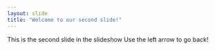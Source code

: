 ```yaml
---
layout: slide
title: "Welcome to our second slide!"
---
```

This is the second slide in the slideshow
Use the left arrow to go back!